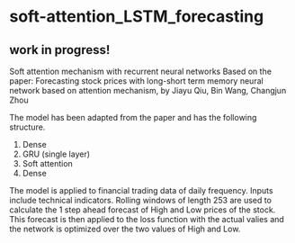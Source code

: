 # soft-attention_LSTM_forecasting

## work in progress!

Soft attention mechanism with recurrent neural networks
Based on the paper: Forecasting stock prices with long-short term memory neural network based on attention mechanism, by Jiayu Qiu, Bin Wang, Changjun Zhou

The model has been adapted from the paper and has the following structure.

1) Dense
2) GRU (single layer)
3) Soft attention
4) Dense 

The model is applied to financial trading data of daily frequency. Inputs include technical indicators. Rolling windows of length 253 are used to calculate the 1 step ahead forecast of High and Low prices of the stock. This forecast is then applied to the loss function with the actual valies and the network is optimized over the two values of High and Low.







